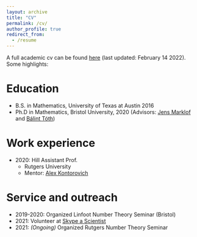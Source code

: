 ```yaml
---
layout: archive
title: "CV"
permalink: /cv/
author_profile: true
redirect_from:
  - /resume
---
```


A full academic cv can be found [here](../files/c_Lutsko_cv.pdf) (last updated: February 14 2022). Some highlights:

Education
======
* B.S. in Mathematics, University of Texas at Austin 2016
* Ph.D in Mathematics, Bristol University, 2020 (Advisors: [Jens Marklof](https://people.maths.bris.ac.uk/~majm/home.html) and [Bálint Tóth](https://sites.google.com/view/balint-toth-math/home))

Work experience
======
* 2020: Hill Assistant Prof. 
  * Rutgers University
  * Mentor: [Alex Kontorovich](https://sites.math.rutgers.edu/~alexk/)
  
Service and outreach
======
* 2019-2020: Organized Linfoot Number Theory Seminar (Bristol)
* 2021: Volunteer at [Skype a Scientist](https://www.skypeascientist.com/)
* 2021: <i>(Ongoing) </i> Organized Rutgers Number Theory Seminar
